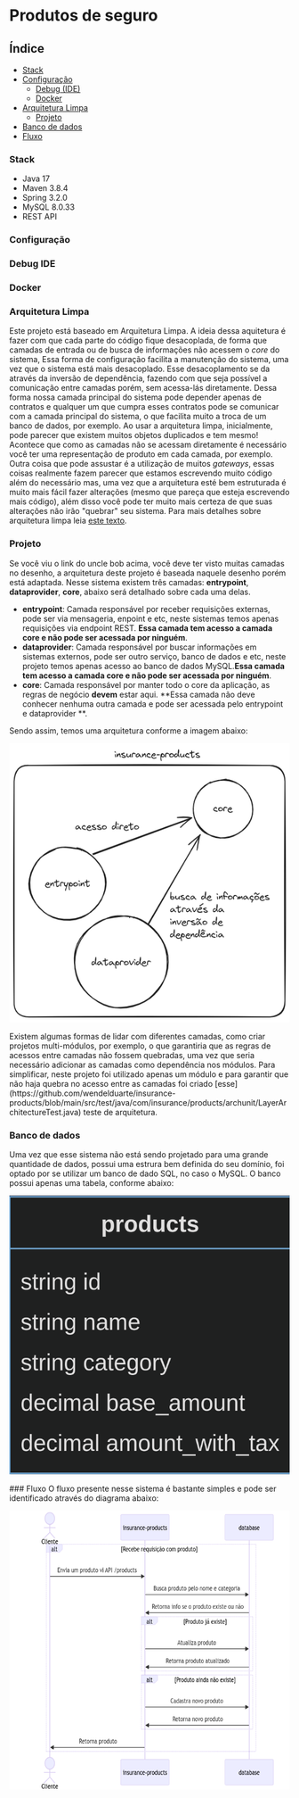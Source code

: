 # Produtos de seguro
## Índice
* [Stack](#stack)
* [Configuração](#configuracao)
    * [Debug (IDE)](#debug_ide)
    * [Docker](#docker)
* [Arquitetura Limpa](#arquitetura)
    * [Projeto](#arquitetura_projeto)
* [Banco de dados](#banco_de_dados)
* [Fluxo](#fluxo)


### <a name="stack">Stack</a>
- Java 17
- Maven 3.8.4
- Spring 3.2.0
- MySQL 8.0.33
- REST API
### <a name="configuracao">Configuração</a>
### <a name="debug_ide">Debug IDE</a>
### <a name="docker">Docker</a>
### <a name="arquitetura">Arquitetura Limpa</a>
Este projeto está baseado em Arquitetura Limpa. A ideia dessa aquitetura é fazer com que cada parte do código fique desacoplada, de forma que camadas de entrada ou de busca de informações não acessem o _core_ do sistema, Essa forma de configuração facilita a manutenção do sistema, uma vez que o sistema está mais desacoplado.
Esse desacoplamento se da através da inversão de dependência, fazendo com que seja possível a comunicação entre camadas porém, sem acessa-lás diretamente. Dessa forma nossa camada principal do sistema pode depender apenas de contratos e qualquer um que cumpra esses contratos pode se comunicar com a camada principal do sistema, o que facilita muito a troca de um banco de dados, por exemplo.
Ao usar a arquitetura limpa, inicialmente, pode parecer que existem muitos objetos duplicados e tem mesmo! Acontece que como as camadas não se acessam diretamente é necessário você ter uma representação de produto em cada camada, por exemplo. Outra coisa que pode assustar é a utilização de muitos _gateways_, essas coisas realmente fazem parecer que estamos escrevendo muito código além do necessário mas, uma vez que a arquitetura esté bem estruturada é muito mais fácil fazer alterações (mesmo que pareça que esteja escrevendo mais código), além disso você pode ter muito mais certeza de que suas alterações não irão "quebrar" seu sistema.
Para mais detalhes sobre arquitetura limpa leia [este texto](https://blog.cleancoder.com/uncle-bob/2012/08/13/the-clean-architecture.html).
### <a name="arquitetura_projeto">Projeto</a>
Se você viu o link do uncle bob acima, você deve ter visto muitas camadas no desenho, a arquitetura deste projeto é baseada naquele desenho porém está adaptada.
Nesse sistema existem três camadas: **entrypoint**, **dataprovider**, **core**, abaixo será detalhado sobre cada uma delas.
- **entrypoint**: Camada responsável por receber requisições externas, pode ser via mensageria, enpoint e etc, neste sistemas temos apenas requisições via endpoint REST. **Essa camada tem acesso a camada core e não pode ser acessada por ninguém**.
- **dataprovider**: Camada responsável por buscar informações em sistemas externos, pode ser outro serviço, banco de dados e etc, neste projeto temos apenas acesso ao banco de dados MySQL.**Essa camada tem acesso a camada core e não pode ser acessada por ninguém**.
- **core**: Camada responsável por manter todo o core da aplicação, as regras de negócio **devem** estar aqui. **Essa camada não deve conhecer nenhuma outra camada e pode ser acessada pelo entrypoint e dataprovider **.

Sendo assim, temos uma arquitetura conforme a imagem abaixo:
<p align="center">
<img src="doc/images/arch.png" alt="arch" width="850" height="500"/>
</p>
Existem algumas formas de lidar com diferentes camadas, como criar projetos multi-módulos, por exemplo, o que garantiria que as regras de acessos entre camadas não fossem quebradas, uma vez que seria necessário adicionar as camadas como dependência nos módulos. Para simplificar, neste projeto foi utilizado apenas um módulo e para garantir que não haja quebra no acesso entre as camadas foi criado [esse](https://github.com/wendelduarte/insurance-products/blob/main/src/test/java/com/insurance/products/archunit/LayerArchitectureTest.java) teste de arquitetura.

### <a name="banco_de_dados">Banco de dados</a>
Uma vez que esse sistema não está sendo projetado para uma grande quantidade de dados, possui uma estrura bem definida do seu domínio, foi optado por se utilizar um banco de dado SQL, no caso o MySQL.
O banco possui apenas uma tabela, conforme abaixo:
<p align="center">
<img src="doc/images/db.png" alt="db" width="850" height="500"/>
</p>
### <a name="fluxo">Fluxo</a>
O fluxo presente nesse sistema é bastante simples e pode ser identificado através do diagrama abaixo:
<p align="center">
<img src="doc/images/flow.png" alt="flow" width="850" height="500"/>
</p>
